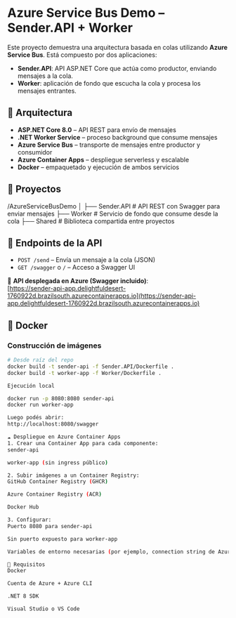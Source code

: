 # Azure Service Bus Demo – Sender.API + Worker

Este proyecto demuestra una arquitectura basada en colas utilizando **Azure Service Bus**. Está compuesto por dos aplicaciones:

- **Sender.API**: API ASP.NET Core que actúa como productor, enviando mensajes a la cola.
- **Worker**: aplicación de fondo que escucha la cola y procesa los mensajes entrantes.

## 🧩 Arquitectura

- **ASP.NET Core 8.0** – API REST para envío de mensajes
- **.NET Worker Service** – proceso background que consume mensajes
- **Azure Service Bus** – transporte de mensajes entre productor y consumidor
- **Azure Container Apps** – despliegue serverless y escalable
- **Docker** – empaquetado y ejecución de ambos servicios

## 🧪 Proyectos
/AzureServiceBusDemo
│
├── Sender.API # API REST con Swagger para enviar mensajes
├── Worker # Servicio de fondo que consume desde la cola
├── Shared # Biblioteca compartida entre proyectos


## 🚀 Endpoints de la API

- `POST /send` – Envía un mensaje a la cola (JSON)
- `GET /swagger` o `/` – Acceso a Swagger UI

🔗 **API desplegada en Azure (Swagger incluido)**:  
[https://sender-api-app.delightfuldesert-1760922d.brazilsouth.azurecontainerapps.io](https://sender-api-app.delightfuldesert-1760922d.brazilsouth.azurecontainerapps.io)

## 🐳 Docker

### Construcción de imágenes

```bash
# Desde raíz del repo
docker build -t sender-api -f Sender.API/Dockerfile .
docker build -t worker-app -f Worker/Dockerfile .

Ejecución local

docker run -p 8080:8080 sender-api
docker run worker-app

Luego podés abrir:
http://localhost:8080/swagger

☁️ Despliegue en Azure Container Apps
1. Crear una Container App para cada componente:
sender-api

worker-app (sin ingress público)

2. Subir imágenes a un Container Registry:
GitHub Container Registry (GHCR)

Azure Container Registry (ACR)

Docker Hub

3. Configurar:
Puerto 8080 para sender-api

Sin puerto expuesto para worker-app

Variables de entorno necesarias (por ejemplo, connection string de Azure Service Bus)

🧰 Requisitos
Docker

Cuenta de Azure + Azure CLI

.NET 8 SDK

Visual Studio o VS Code
